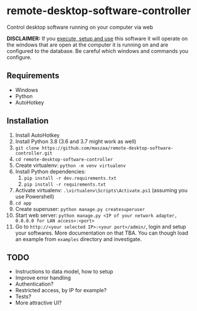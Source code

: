 # remote-desktop-software-controller
Control desktop software running on your computer via web

**DISCLAIMER:** If you <u>execute, setup and use</u> this software it will operate on the windows that are open at the computer it is running on and are configured to the database. Be careful which windows and commands you configure.

## Requirements
- Windows
- Python
- AutoHotkey


## Installation
1. Install AutoHotkey
2. Install Python 3.8 (3.6 and 3.7 might work as well)
3. `git clone https://github.com/maszaa/remote-desktop-software-controller.git`
4. `cd remote-desktop-software-controller`
5. Create virtualenv: `python -m venv virtualenv`
6. Install Python dependencies:
    1. `pip install -r dev.requirements.txt`
    2. `pip install -r requirements.txt`
7. Activate virtualenv: `.\virtualenv\Scripts\Activate.ps1` (assuming you use Powershell)
8. `cd app`
7. Create superuser: `python manage.py createsuperuser`
8. Start web server: `python manage.py <IP of your network adapter, 0.0.0.0 for LAN access>:<port>`
9. Go to `http://<your selected IP>:<your port>/admin/`, login and setup your softwares. More documentation on that TBA. You can though load an example from `examples` directory and investigate.


## TODO
- Instructions to data model, how to setup
- Improve error handling
- Authentication?
- Restricted access, by IP for example?
- Tests?
- More attractive UI?

